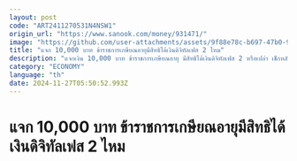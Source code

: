 ```yaml
---
layout: post
code: "ART2411270531N4NSW1"
origin_url: "https://www.sanook.com/money/931471/"
image: "https://github.com/user-attachments/assets/9f88e78c-b697-47b0-974e-e5a171fec88a"
title: "แจก 10,000 บาท ข้าราชการเกษียณอายุมีสิทธิได้เงินดิจิทัลเฟส 2 ไหม"
description: "แจกเงิน 10,000 บาท ข้าราชการเกษียณอายุ มีสิทธิได้เงินดิจิทัลเฟส 2 หรือเปล่า เช็กหลักเกณฑ์คุณสมบัติที่นี่"
category: "ECONOMY"
language: "th"
date: 2024-11-27T05:50:52.993Z
---
```


# แจก 10,000 บาท ข้าราชการเกษียณอายุมีสิทธิได้เงินดิจิทัลเฟส 2 ไหม